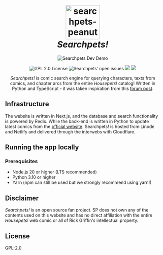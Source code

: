 <h1 align="center">
  <img width="110" alt="searchpets-peanut-transparent" src="https://user-images.githubusercontent.com/94678583/170873665-9d07cb32-abb9-45b6-8aea-8e361da84bd7.png">
  <br>
  <em>Searchpets!</em>
</h1>
<p align="center">
  <img src="https://user-images.githubusercontent.com/94678583/192121601-8083d9a5-a607-4201-8db1-d15369e240b7.png" alt="Searchpets Dev Demo">
</p>
<p align="center">
  <img src="https://img.shields.io/github/license/foosky-labs/searchpets?style=flat" alt="GPL 2.0 License" />
  <img src="https://img.shields.io/github/issues/foosky-labs/searchpets?style=flat" alt="Searchpets' open issues" />
  <img src="https://img.shields.io/github/last-commit/foosky-labs/searchpets" />
  <img src="https://img.shields.io/github/contributors/foosky-labs/searchpets" />
</p>
<p align="center">
<em>Searchpets!</em> is comic search engine for querying characters, texts from comics, and chapter arcs from the entire <em>Housepets!</em> catalog! Written in Python and TypeScript - it was taken inspiration from this <a href="https://www.housepetscomic.com/forums/viewtopic.php?f=13&t=5434&p=938783&hilit=search+engine#p938783">forum post</a>.
</p>

## Infrastructure

The website is written in Next.js, and the database
and search functionality is powered by Redis. While the back-end is written in Python
to update latest comics from the [official website](https://www.housepetscomic.com).
Searchpets! is hosted from Linode and Netlify and delivered through the
interwebs with Cloudflare.

## Running the app locally

### Prerequisites

- Node.js 20 or higher (LTS recommended)
- Python 3.10 or higher
- Yarn (npm can still be used but we strongly recommend using
  yarn!)

## Disclaimer

_Searchpets!_ is an open source fan project. SP does not own any of the
contents used on this website and has no direct affiliation with the entire
_Housepets!_ web comic or all of Rick Griffin's intellectual property.

## License

GPL-2.0
